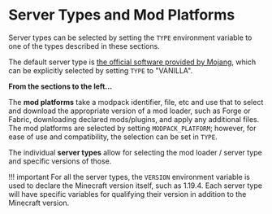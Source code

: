 # Server Types and Mod Platforms

Server types can be selected by setting the `TYPE` environment variable to one of the types described in these sections.

The default server type is [the official software provided by Mojang](https://www.minecraft.net/en-us/download/server), which can be explicitly selected by setting `TYPE` to "VANILLA".

**From the sections to the left...**

The **mod platforms** take a modpack identifier, file, etc and use that to select and download the appropriate version of a mod loader, such as Forge or Fabric, downloading declared mods/plugins, and apply any additional files. The mod platforms are selected by setting `MODPACK_PLATFORM`; however, for ease of use and compatibility, the selection can be set in `TYPE`.

The individual **server types** allow for selecting the mod loader / server type and specific versions of those. 

!!! important
    For all the server types, the `VERSION` environment variable is used to declare the Minecraft version itself, such as 1.19.4. Each server type will have specific variables for qualifying their version in addition to the Minecraft version.
